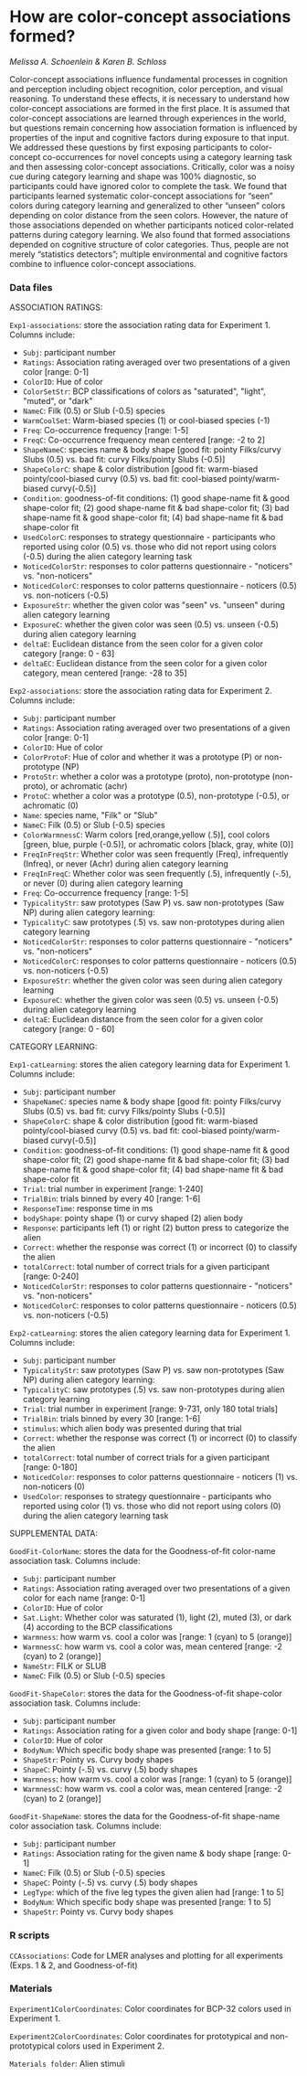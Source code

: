 # How are color-concept associations formed? 

_Melissa A. Schoenlein & Karen B. Schloss_

Color-concept associations influence fundamental processes in cognition and perception including object recognition, color perception, and visual reasoning. To understand these effects, it is necessary to understand how color-concept associations are formed in the first place. It is assumed that color-concept associations are learned through experiences in the world, but questions remain concerning how association formation is influenced by properties of the input and cognitive factors during exposure to that input. We addressed these questions by first exposing participants to color-concept co-occurrences for novel concepts using a category learning task and then assessing color-concept associations. Critically, color was a noisy cue during category learning and shape was 100% diagnostic, so participants could have ignored color to complete the task. We found that participants learned systematic color-concept associations for “seen” colors during category learning and generalized to other “unseen” colors depending on color distance from the seen colors. However, the nature of those associations depended on whether participants noticed color-related patterns during category learning. We also found that formed associations depended on cognitive structure of color categories. Thus, people are not merely “statistics detectors”; multiple environmental and cognitive factors combine to influence color-concept associations. 



### Data files


ASSOCIATION RATINGS: 

`Exp1-associations`: store the association rating data for Experiment 1. Columns include: 
- `Subj`: participant number 
- `Ratings`: Association rating averaged over two presentations of a given color [range: 0-1] 
- `ColorID`: Hue of color 
- `ColorSetStr`: BCP classifications of colors as "saturated", "light", "muted", or "dark"
- `NameC`: Filk (0.5) or Slub (-0.5) species
- `WarmCoolSet`: Warm-biased species (1) or cool-biased species (-1)
- `Freq`: Co-occurrence frequency [range: 1-5]
- `FreqC`: Co-occurrence frequency mean centered [range: -2 to 2]
- `ShapeNameC`: species name & body shape [good fit: pointy Filks/curvy Slubs (0.5) vs. bad fit: curvy Filks/pointy Slubs (-0.5)]
- `ShapeColorC`: shape & color distribution [good fit: warm-biased pointy/cool-biased curvy (0.5) vs. bad fit: cool-biased pointy/warm-biased curvy(-0.5)]
- `Condition`: goodness-of-fit conditions: 
       (1) good shape-name fit & good shape-color fit;
       (2) good shape-name fit & bad shape-color fit;
       (3) bad shape-name fit & good shape-color fit;
       (4) bad shape-name fit & bad shape-color fit
- `UsedColorC`: responses to strategy questionnaire - participants who reported using color (0.5) vs. those who did not report using colors (-0.5) during the alien category learning task
- `NoticedColorStr`: responses to color patterns questionnaire - "noticers" vs. "non-noticers"
- `NoticedColorC`: responses to color patterns questionnaire - noticers (0.5) vs. non-noticers (-0.5)
- `ExposureStr`: whether the given color was "seen" vs. "unseen" during alien category learning
- `ExposureC`: whether the given color was seen (0.5) vs. unseen (-0.5) during alien category learning
- `deltaE`: Euclidean distance from the seen color for a given color category [range: 0 - 63]
- `deltaEC`: Euclidean distance from the seen color for a given color category, mean centered [range: -28 to 35]



 `Exp2-associations`:  store the association rating data for Experiment 2. Columns include: 
- `Subj`: participant number 
- `Ratings`: Association rating averaged over two presentations of a given color [range: 0-1] 
- `ColorID`: Hue of color 
- `ColorProtoF`: Hue of color and whether it was a prototype (P) or non-prototype (NP)
- `ProtoStr`: whether a color was a prototype (proto), non-prototype (non-proto), or achromatic (achr)
- `ProtoC`: whether a color was a prototype (0.5), non-prototype (-0.5), or achromatic (0)
- `Name`: species name, "Filk" or "Slub"
- `NameC`: Filk (0.5) or Slub (-0.5) species
- `ColorWarmnessC`: Warm colors [red,orange,yellow (.5)], cool colors [green, blue, purple (-0.5)], or achromatic colors [black, gray, white (0)]
- `FreqInFreqStr`: Whether color was seen frequently (Freq), infrequently (Infreq), or never (Achr) during alien category learning
- `FreqInFreqC`: Whether color was seen frequently (.5), infrequently (-.5), or never (0) during alien category learning
- `Freq`: Co-occurrence frequency [range: 1-5]
- `TypicalityStr`: saw prototypes (Saw P) vs. saw non-prototypes (Saw NP) during alien category learning: 
- `TypicalityC`: saw prototypes (.5) vs. saw non-prototypes during alien category learning 
- `NoticedColorStr`: responses to color patterns questionnaire - "noticers" vs. "non-noticers"
- `NoticedColorC`: responses to color patterns questionnaire - noticers (0.5) vs. non-noticers (-0.5)
- `ExposureStr`: whether the given color was seen during alien category learning
- `ExposureC`: whether the given color was seen (0.5) vs. unseen (-0.5) during alien category learning
- `deltaE`: Euclidean distance from the seen color for a given color category [range: 0 - 60]



CATEGORY LEARNING: 

`Exp1-catLearning`: stores the alien category learning data for Experiment 1. Columns include: 
- `Subj`: participant number 
- `ShapeNameC`: species name & body shape [good fit: pointy Filks/curvy Slubs (0.5) vs. bad fit: curvy Filks/pointy Slubs (-0.5)]
- `ShapeColorC`: shape & color distribution [good fit: warm-biased pointy/cool-biased curvy (0.5) vs. bad fit: cool-biased pointy/warm-biased curvy(-0.5)]
- `Condition`: goodness-of-fit conditions: 
       (1) good shape-name fit & good shape-color fit;
       (2) good shape-name fit & bad shape-color fit;
       (3) bad shape-name fit & good shape-color fit;
       (4) bad shape-name fit & bad shape-color fit
- `Trial`: trial number in experiment [range: 1-240]
- `TrialBin`: trials binned by every 40 [range: 1-6]
- `ResponseTime`: response time in ms
- `bodyShape`: pointy shape (1) or curvy shaped (2) alien body
- `Response`: participants left (1) or right (2) button press to categorize the alien
- `Correct`: whether the response was correct (1) or incorrect (0) to classify the alien
- `totalCorrect`: total number of correct trials for a given participant [range: 0-240]
- `NoticedColorStr`: responses to color patterns questionnaire - "noticers" vs. "non-noticers"
- `NoticedColorC`: responses to color patterns questionnaire - noticers (0.5) vs. non-noticers (-0.5)


`Exp2-catLearning`: stores the alien category learning data for Experiment 1. Columns include: 
- `Subj`: participant number 
- `TypicalityStr`: saw prototypes (Saw P) vs. saw non-prototypes (Saw NP) during alien category learning: 
- `TypicalityC`: saw prototypes (.5) vs. saw non-prototypes during alien category learning 
- `Trial`: trial number in experiment [range: 9-731, only 180 total trials]
- `TrialBin`: trials binned by every 30 [range: 1-6]
- `stimulus`: which alien body was presented during that trial
- `Correct`: whether the response was correct (1) or incorrect (0) to classify the alien
- `totalCorrect`: total number of correct trials for a given participant [range: 0-180]
- `NoticedColor`: responses to color patterns questionnaire - noticers (1) vs. non-noticers (0)
- `UsedColor`: responses to strategy questionnaire - participants who reported using color (1) vs. those who did not report using colors (0) during the alien category learning task





SUPPLEMENTAL DATA: 

`GoodFit-ColorName`: stores the data for the Goodness-of-fit color-name association task. Columns include: 
- `Subj`: participant number 
- `Ratings`: Association rating averaged over two presentations of a given color for each name [range: 0-1] 
- `ColorID`: Hue of color 
- `Sat.Light`: Whether color was saturated (1), light (2), muted (3), or dark (4) according to the BCP classifications
- `Warmness`: how warm vs. cool a color was [range: 1 (cyan) to 5 (orange)]
- `WarmnessC`: how warm vs. cool a color was, mean centered [range: -2 (cyan) to 2 (orange)]
- `NameStr`: FILK or SLUB
- `NameC`: Filk (0.5) or Slub (-0.5) species


`GoodFit-ShapeColor`: stores the data for the Goodness-of-fit shape-color association task. Columns include: 
- `Subj`: participant number 
- `Ratings`: Association rating for a given color and body shape [range: 0-1] 
- `ColorID`: Hue of color 
- `BodyNum`: Which specific body shape was presented [range: 1 to 5]
- `ShapeStr`: Pointy vs. Curvy body shapes
- `ShapeC`: Pointy (-.5) vs. curvy (.5) body shapes
- `Warmness`: how warm vs. cool a color was [range: 1 (cyan) to 5 (orange)]
- `WarmnessC`: how warm vs. cool a color was, mean centered [range: -2 (cyan) to 2 (orange)]


`GoodFit-ShapeName`: stores the data for the Goodness-of-fit shape-name color association task. Columns include: 
- `Subj`: participant number 
- `Ratings`: Association rating for the given name & body shape [range: 0-1] 
- `NameC`: Filk (0.5) or Slub (-0.5) species
- `ShapeC`: Pointy (-.5) vs. curvy (.5) body shapes
- `LegType`: which of the five leg types the given alien had [range: 1 to 5]
- `BodyNum`: Which specific body shape was presented [range: 1 to 5]
- `ShapeStr`: Pointy vs. Curvy body shapes



### R scripts

`CCAssociations`: Code for LMER analyses and plotting for all experiments (Exps. 1 & 2, and Goodness-of-fit)


### Materials

`Experiment1ColorCoordinates`: Color coordinates for BCP-32 colors used in Experiment 1. 

`Experiment2ColorCoordinates`: Color coordinates for prototypical and non-prototypical colors used in Experiment 2. 

`Materials folder`: Alien stimuli


